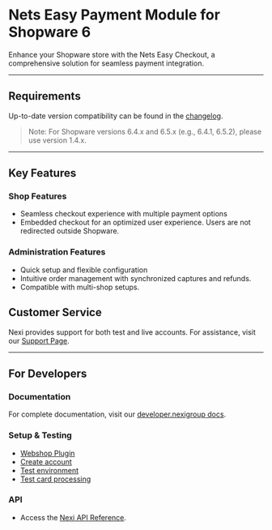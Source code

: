 # Nets Easy Payment Module for Shopware 6

Enhance your Shopware store with the Nets Easy Checkout, a comprehensive solution for seamless payment integration.

---

## Requirements

Up-to-date version compatibility can be found in the [changelog](https://github.com/Nets-eCom/shopware6-easy-checkout/blob/master/CHANGELOG.md).

> Note: For Shopware versions 6.4.x and 6.5.x (e.g., 6.4.1, 6.5.2), please use version 1.4.x.

---

## Key Features

### Shop Features

- Seamless checkout experience with multiple payment options
- Embedded checkout for an optimized user experience. Users are not redirected outside Shopware.

### Administration Features

- Quick setup and flexible configuration
- Intuitive order management with synchronized captures and refunds.
- Compatible with multi-shop setups.

## Customer Service

Nexi provides support for both test and live accounts. For assistance, visit our [Support Page](https://developer.nexigroup.com/nexi-checkout/en-EU/support/).

---

## For Developers

### Documentation
For complete documentation, visit our [developer.nexigroup docs](https://developer.nexigroup.com/nexi-checkout/en-EU/docs/checkout-for-shopware-shopware-6/).

### Setup & Testing

- [Webshop Plugin](https://developer.nexigroup.com/nexi-checkout/en-EU/docs/use-a-webshop-plugin/)
- [Create account](https://developer.nexigroup.com/nexi-checkout/en-EU/docs/create-a-checkout-portal-account/)
- [Test environment](https://developer.nexigroup.com/nexi-checkout/en-EU/docs/test-environment/)
- [Test card processing](https://developer.nexigroup.com/nexi-checkout/en-EU/docs/test-card-processing/)

### API

- Access the [Nexi API Reference](https://developer.nexigroup.com/nexi-checkout/en-EU/api/).

